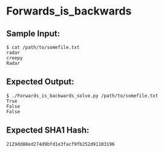# Forwards_is_backwards

## Sample Input:

```
$ cat /path/to/somefile.txt
radar
creepy
Radar
```
## Expected Output:

```
$ ./Forwards_is_backwards_solve.py /path/to/somefile.txt
True
False
False
```
## Expected SHA1 Hash:

```
2129dd88ed274d9bfd1e3facf9fb252d91103196
```
